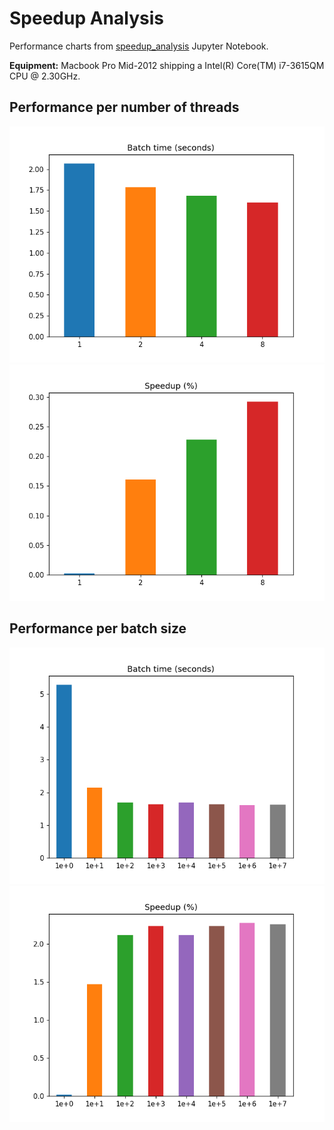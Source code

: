 # Speedup Analysis
Performance charts from [speedup_analysis](speedup_analysis.ipynb) Jupyter Notebook.

**Equipment:** Macbook Pro Mid-2012 shipping a Intel(R) Core(TM) i7-3615QM CPU @ 2.30GHz.

## Performance per number of threads
![exec_time_threads](plots/exec_time_threads.png)
![speedup_threads](plots/speedup_threads.png)

## Performance per batch size
![exec_time_batchsize](plots/exec_time_batchsize.png)
![speedup_batchsize](plots/speedup_batchsize.png)